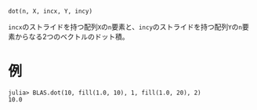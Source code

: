 ```
dot(n, X, incx, Y, incy)
```

`incx`のストライドを持つ配列`X`の`n`要素と、`incy`のストライドを持つ配列`Y`の`n`要素からなる2つのベクトルのドット積。

# 例

```jldoctest
julia> BLAS.dot(10, fill(1.0, 10), 1, fill(1.0, 20), 2)
10.0
```

